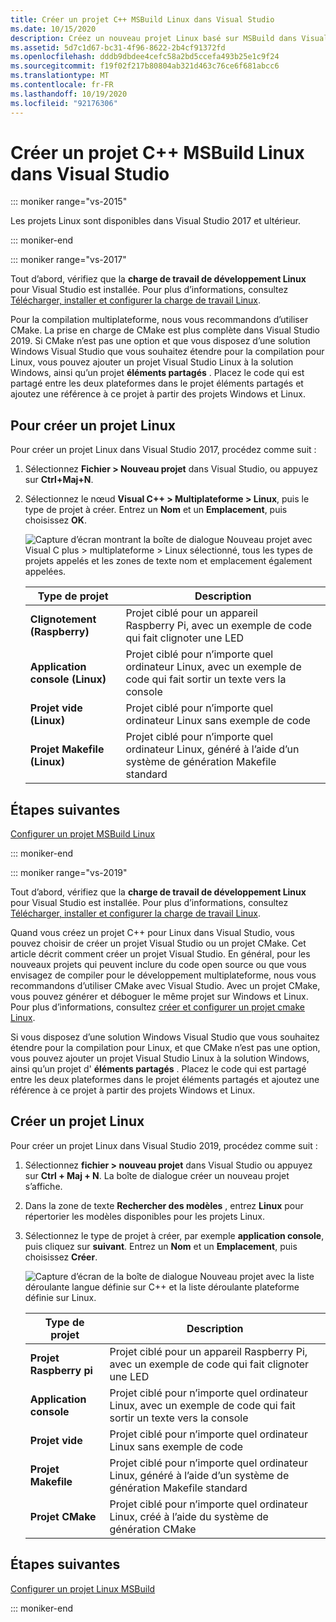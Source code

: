 ```yaml
---
title: Créer un projet C++ MSBuild Linux dans Visual Studio
ms.date: 10/15/2020
description: Créez un nouveau projet Linux basé sur MSBuild dans Visual Studio.
ms.assetid: 5d7c1d67-bc31-4f96-8622-2b4cf91372fd
ms.openlocfilehash: dddb9dbdee4cefc58a2bd5ccefa493b25e1c9f24
ms.sourcegitcommit: f19f02f217b80804ab321d463c76ce6f681abcc6
ms.translationtype: MT
ms.contentlocale: fr-FR
ms.lasthandoff: 10/19/2020
ms.locfileid: "92176306"
---
```

# <a name="create-a-linux-msbuild-c-project-in-visual-studio"></a>Créer un projet C++ MSBuild Linux dans Visual Studio

::: moniker range="vs-2015"

Les projets Linux sont disponibles dans Visual Studio 2017 et ultérieur.

::: moniker-end

::: moniker range="vs-2017"

Tout d’abord, vérifiez que la **charge de travail de développement Linux** pour Visual Studio est installée. Pour plus d’informations, consultez [Télécharger, installer et configurer la charge de travail Linux](download-install-and-setup-the-linux-development-workload.md).

Pour la compilation multiplateforme, nous vous recommandons d’utiliser CMake. La prise en charge de CMake est plus complète dans Visual Studio 2019. Si CMake n’est pas une option et que vous disposez d’une solution Windows Visual Studio que vous souhaitez étendre pour la compilation pour Linux, vous pouvez ajouter un projet Visual Studio Linux à la solution Windows, ainsi qu’un projet **éléments partagés** . Placez le code qui est partagé entre les deux plateformes dans le projet éléments partagés et ajoutez une référence à ce projet à partir des projets Windows et Linux.

## <a name="to-create-a-new-linux-project"></a>Pour créer un projet Linux

Pour créer un projet Linux dans Visual Studio 2017, procédez comme suit :

1. Sélectionnez **Fichier > Nouveau projet** dans Visual Studio, ou appuyez sur **Ctrl+Maj+N**.
1. Sélectionnez le nœud **Visual C++ > Multiplateforme > Linux**, puis le type de projet à créer. Entrez un **Nom** et un **Emplacement**, puis choisissez **OK**.

   ![Capture d’écran montrant la boîte de dialogue Nouveau projet avec Visual C plus > multiplateforme > Linux sélectionné, tous les types de projets appelés et les zones de texte nom et emplacement également appelées.](media/newproject.png)

   | Type de projet | Description |
   | ------------ | --- |
   | **Clignotement (Raspberry)** | Projet ciblé pour un appareil Raspberry Pi, avec un exemple de code qui fait clignoter une LED |
   | **Application console (Linux)** | Projet ciblé pour n’importe quel ordinateur Linux, avec un exemple de code qui fait sortir un texte vers la console |
   | **Projet vide (Linux)** | Projet ciblé pour n’importe quel ordinateur Linux sans exemple de code |
   | **Projet Makefile (Linux)** | Projet ciblé pour n’importe quel ordinateur Linux, généré à l’aide d’un système de génération Makefile standard |

## <a name="next-steps"></a>Étapes suivantes

[Configurer un projet MSBuild Linux](configure-a-linux-project.md)

::: moniker-end

::: moniker range="vs-2019"

Tout d’abord, vérifiez que la **charge de travail de développement Linux** pour Visual Studio est installée. Pour plus d’informations, consultez [Télécharger, installer et configurer la charge de travail Linux](download-install-and-setup-the-linux-development-workload.md).

Quand vous créez un projet C++ pour Linux dans Visual Studio, vous pouvez choisir de créer un projet Visual Studio ou un projet CMake. Cet article décrit comment créer un projet Visual Studio. En général, pour les nouveaux projets qui peuvent inclure du code open source ou que vous envisagez de compiler pour le développement multiplateforme, nous vous recommandons d’utiliser CMake avec Visual Studio. Avec un projet CMake, vous pouvez générer et déboguer le même projet sur Windows et Linux. Pour plus d’informations, consultez [créer et configurer un projet cmake Linux](cmake-linux-project.md).

Si vous disposez d’une solution Windows Visual Studio que vous souhaitez étendre pour la compilation pour Linux, et que CMake n’est pas une option, vous pouvez ajouter un projet Visual Studio Linux à la solution Windows, ainsi qu’un projet d' **éléments partagés** . Placez le code qui est partagé entre les deux plateformes dans le projet éléments partagés et ajoutez une référence à ce projet à partir des projets Windows et Linux.

## <a name="create-a-new-linux-project"></a>Créer un projet Linux

Pour créer un projet Linux dans Visual Studio 2019, procédez comme suit :

1. Sélectionnez **fichier > nouveau projet** dans Visual Studio ou appuyez sur **Ctrl + Maj + N**. La boîte de dialogue créer un nouveau projet s’affiche.
1. Dans la zone de texte **Rechercher des modèles** , entrez **Linux** pour répertorier les modèles disponibles pour les projets Linux.
1. Sélectionnez le type de projet à créer, par exemple **application console**, puis cliquez sur **suivant**. Entrez un **Nom** et un **Emplacement**, puis choisissez **Créer**.

   ![Capture d’écran de la boîte de dialogue Nouveau projet avec la liste déroulante langue définie sur C++ et la liste déroulante plateforme définie sur Linux.](media/newproject-vs2019.png)

   | Type de projet | Description |
   | ------------ | --- |
   | **Projet Raspberry pi** | Projet ciblé pour un appareil Raspberry Pi, avec un exemple de code qui fait clignoter une LED |
   | **Application console** | Projet ciblé pour n’importe quel ordinateur Linux, avec un exemple de code qui fait sortir un texte vers la console |
   | **Projet vide** | Projet ciblé pour n’importe quel ordinateur Linux sans exemple de code |
   | **Projet Makefile** | Projet ciblé pour n’importe quel ordinateur Linux, généré à l’aide d’un système de génération Makefile standard |
   | **Projet CMake** | Projet ciblé pour n’importe quel ordinateur Linux, créé à l’aide du système de génération CMake |

## <a name="next-steps"></a>Étapes suivantes

[Configurer un projet Linux MSBuild](configure-a-linux-project.md)

::: moniker-end
